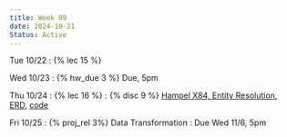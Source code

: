 ```yaml
---
title: Week 09
date: 2024-10-21
Status: Active
---
```


Tue 10/22
: {% lec 15 %}

Wed 10/23
: {% hw_due 3 %} Due, 5pm

Thu 10/24
: {% lec 16 %}
: {% disc 9 %} [Hampel X84, Entity Resolution, ERD](https://drive.google.com/file/d/1epK0uA5oBzOrOh1UZ8pntL5N7AFf_2zb/view?usp=sharing), [code](http://data101.datahub.berkeley.edu/hub/user-redirect/git-pull?repo=https%3A%2F%2Fgithub.com%2Fcal-data-eng%2Ffa24-materials&urlpath=tree%2Ffa24-materials%2Fdisc%2Fdisc08%2Fdisc08.ipynb&branch=main)

Fri 10/25
: {% proj_rel 3%} Data Transformation
  : Due Wed 11/6, 5pm

